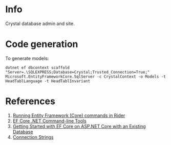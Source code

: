 # Info

Crystal database admin and site.

# Code generation

To generate models:
```
dotnet ef dbcontext scaffold "Server=.\SQLEXPRESS;Database=Crystal;Trusted_Connection=True;" Microsoft.EntityFrameworkCore.SqlServer -c CrystalContext -o Models -t HeadTablLanguage -t HeadTablInvariant
```

# References

1. [Running Entity Framework (Core) commands in Rider](https://blog.jetbrains.com/dotnet/2017/08/09/running-entity-framework-core-commands-rider/)
2. [EF Core .NET Command-line Tools](https://docs.microsoft.com/en-us/ef/core/miscellaneous/cli/dotnet)
3. [Getting Started with EF Core on ASP.NET Core with an Existing Database](https://docs.microsoft.com/en-us/ef/core/get-started/aspnetcore/existing-db)
4. [Connection Strings](https://docs.microsoft.com/en-us/ef/core/miscellaneous/connection-strings)
